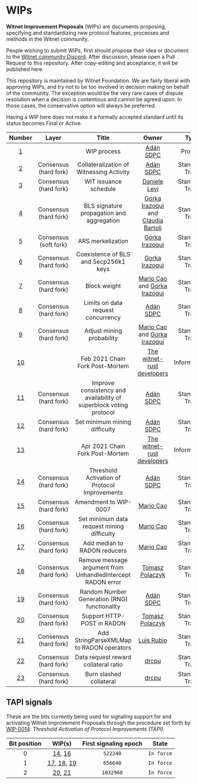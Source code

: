 # WIPs
__Witnet Improvement Proposals__ (WIPs) are documents proposing, specifying and standardizing new protocol features, processes and methods in the Witnet community.

People wishing to submit WIPs, first should propose their idea or document to the [Witnet community Discord][discord]. After discussion, please open a Pull Request to this repository. After copy-editing and acceptance, it will be published here.

This repository is maintained by Witnet Foundation. We are fairly liberal with approving WIPs, and try not to be too involved in decision making on behalf of the community. The exception would be the very rare cases of dispute resolution when a decision is contentious and cannot be agreed upon. In those cases, the conservative option will always be preferred.

Having a WIP here does not make it a formally accepted standard until its status becomes Final or Active.

| Number | Layer | Title | Owner | Type | Status |
|:------:|:-----:|:-----------:|:----------------------------:|:-------:|:--------:|
| [1](wip-0001.md) |  | WIP process | [Adán SDPC](https://github.com/aesedepece) | Process | Final |
| [2](wip-0002.md) | Consensus (hard fork) | Collateralization of Witnessing Activity | [Adán SDPC](https://github.com/aesedepece) | Standards Track | Final |
| [3](wip-0003.md) | Consensus (hard fork) | WIT issuance schedule | [Daniele Levi](https://github.com/burguesia) | Standards Track | Final |
| [4](wip-0004.md) | Consensus (hard fork) | BLS signature propagation and aggregation | [Gorka Irazoqui](https://github.com/girazoki) and [Claudia Bartoli](https://github.com/clbartoli) | Standards Track | Proposed |
| [5](wip-0005.md) | Consensus (soft fork) | ARS merkelization | [Gorka Irazoqui](https://github.com/girazoki) | Standards Track | Proposed |
| [6](wip-0006.md) | Consensus (hard fork) | Coexistence of BLS and Secp256k1 keys | [Gorka Irazoqui](https://github.com/girazoki) | Standards Track | Proposed |
| [7](wip-0007.md) | Consensus (hard fork) | Block weight | [Mario Cao](https://github.com/mariocao) and [Gorka Irazoqui](https://github.com/girazoki) | Standards Track | Final |
| [8](wip-0008.md) | Consensus (hard fork) | Limits on data request concurrency | [Adán SDPC](https://github.com/aesedepece) | Standards Track | Final |
| [9](wip-0009.md) | Consensus (hard fork) | Adjust mining probability | [Mario Cao](https://github.com/mariocao) and [Gorka Irazoqui](https://github.com/girazoki) | Standards Track | Final |
| [10](wip-0010.md) |  | Feb 2021 Chain Fork Post-Mortem | [The witnet-rust developers](https://github.com/witnet/witnet-rust/graphs/contributors) | Informational | Final |
| [11](wip-0011.md) | Consensus (hard fork) | Improve consistency and availability of superblock voting protocol | [Adán SDPC](https://github.com/aesedepece) | Standards Track | Final |
| [12](wip-0012.md) | Consensus (hard fork) | Set minimum mining difficulty  | [Adán SDPC](https://github.com/aesedepece) | Standards Track | Final |
| [13](wip-0013.md) |  | Apr 2021 Chain Fork Post-Mortem | [The witnet-rust developers](https://github.com/witnet/witnet-rust/graphs/contributors) | Informational | Final |
| [14](wip-0014.md) | Consensus (hard fork) | Threshold Activation of Protocol Improvements  | [Adán SDPC](https://github.com/aesedepece) | Standards Track | Final |
| [15](wip-0015.md) | Consensus (hard fork) | Amendment to WIP-0007  | [Mario Cao](https://github.com/mariocao) | Standards Track | Final |
| [16](wip-0016.md) | Consensus (hard fork) | Set minimum data request mining difficulty  | [Mario Cao](https://github.com/mariocao) | Standards Track | Final |
| [17](wip-0017.md) | Consensus (hard fork) | Add median to RADON reducers | [Mario Cao](https://github.com/mariocao) | Standards Track | Final |
| [18](wip-0018.md) | Consensus (hard fork) | Remove message argument from UnhandledIntercept RADON error | [Tomasz Polaczyk](https://github.com/tmpolaczyk) | Standards Track | Final |
| [19](wip-0019.md) | Consensus (hard fork) | Random Number Generation (RNG) functionality | [Adán SDPC](https://github.com/aesedepece) | Standards Track | Final |
| [20](wip-0020.md) | Consensus (hard fork) | Support HTTP-POST in RADON | [Tomasz Polaczyk](https://github.com/tmpolaczyk) | Standards Track | Final |
| [21](wip-0021.md) | Consensus (hard fork) | Add StringParseXMLMap to RADON operators | [Luis Rubio](https://github.com/lrubiorod) | Standards Track | Final |
| [22](wip-0022.md) | Consensus (hard fork) | Data request reward collateral ratio | [drcpu](https://github.com/drcpu-github) | Standards Track | Draft |
| [23](wip-0023.md) | Consensus (hard fork) | Burn slashed collateral | [drcpu](https://github.com/drcpu-github) | Standards Track | Draft |

## TAPI signals

These are the bits currently being used for signaling support for and activating Witnet Improvement Proposals through
the procedure set forth by [WIP-0014]: _Threshold Activation of Protocol Improvements (TAPI)_.

| Bit position | WIP(s)                                                  | First signaling epoch | State       |
|:------------:|:-------------------------------------------------------:|:---------------------:|:-----------:|
| 0            | [14](wip-0014.md), [16](wip-0016.md)                    | `522240`              | `In force`  |
| 1            | [17](wip-0017.md), [18](wip-0018.md), [19](wip-0019.md) | `656640`              | `In force`  |
| 2            | [20](wip-0020.md), [21](wip-0021.md)                    | `1032960`             | `In force`  |

[discord]: https://discord.gg/X4uurfP
[WIP-0014]: wip-0014.md
